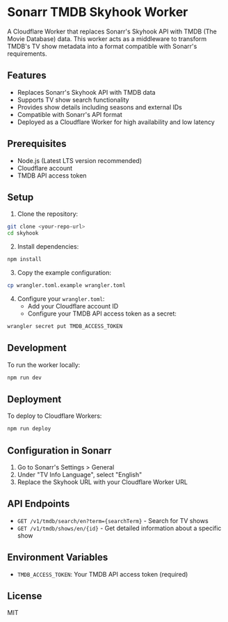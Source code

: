 # Sonarr TMDB Skyhook Worker

A Cloudflare Worker that replaces Sonarr's Skyhook API with TMDB (The Movie Database) data. This worker acts as a middleware to transform TMDB's TV show metadata into a format compatible with Sonarr's requirements.

## Features

- Replaces Sonarr's Skyhook API with TMDB data
- Supports TV show search functionality
- Provides show details including seasons and external IDs
- Compatible with Sonarr's API format
- Deployed as a Cloudflare Worker for high availability and low latency

## Prerequisites

- Node.js (Latest LTS version recommended)
- Cloudflare account
- TMDB API access token

## Setup

1. Clone the repository:
```bash
git clone <your-repo-url>
cd skyhook
```

2. Install dependencies:
```bash
npm install
```

3. Copy the example configuration:
```bash
cp wrangler.toml.example wrangler.toml
```

4. Configure your `wrangler.toml`:
   - Add your Cloudflare account ID
   - Configure your TMDB API access token as a secret:
```bash
wrangler secret put TMDB_ACCESS_TOKEN
```

## Development

To run the worker locally:
```bash
npm run dev
```

## Deployment

To deploy to Cloudflare Workers:
```bash
npm run deploy
```

## Configuration in Sonarr

1. Go to Sonarr's Settings > General
2. Under "TV Info Language", select "English"
3. Replace the Skyhook URL with your Cloudflare Worker URL

## API Endpoints

- `GET /v1/tmdb/search/en?term={searchTerm}` - Search for TV shows
- `GET /v1/tmdb/shows/en/{id}` - Get detailed information about a specific show

## Environment Variables

- `TMDB_ACCESS_TOKEN`: Your TMDB API access token (required)

## License

MIT
